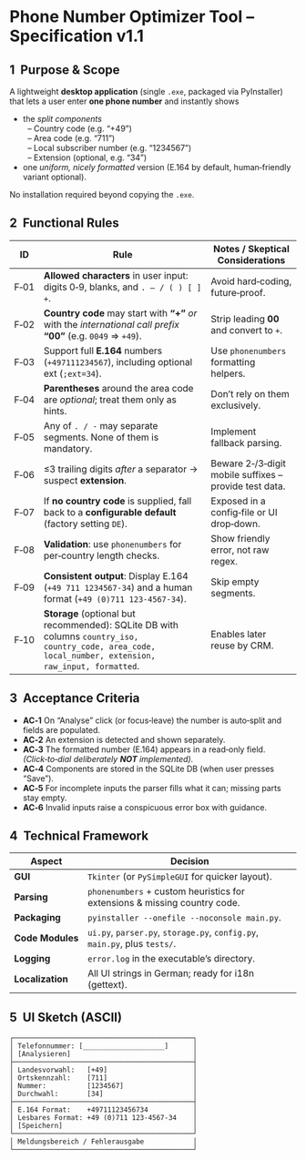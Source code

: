 Phone Number Optimizer Tool – Specification v1.1
===============================================

1  Purpose & Scope
------------------
A lightweight **desktop application** (single `.exe`, packaged via PyInstaller) that lets a user enter **one phone number** and instantly shows  
* the *split components*  
   – Country code (e.g. “+49”)  
  – Area code (e.g. “711”)  
  – Local subscriber number (e.g. “1234567”)  
  – Extension (optional, e.g. “34”)  
* one *uniform, nicely formatted* version (E.164 by default, human‑friendly variant optional).  

No installation required beyond copying the `.exe`.

2  Functional Rules
-------------------
| ID  | Rule | Notes / Skeptical Considerations |
|-----|------|----------------------------------|
| F‑01 | **Allowed characters** in user input: digits 0‑9, blanks, and `. – / ( ) [ ] +`. | Avoid hard‑coding, future‑proof. |
| F‑02 | **Country code** may start with **“+”** *or* with the *international call prefix* **“00”** (e.g. `0049` ⇒ `+49`). | Strip leading **00** and convert to `+`. |
| F‑03 | Support full **E.164** numbers (`+497111234567`), including optional ext (`;ext=34`). | Use `phonenumbers` formatting helpers. |
| F‑04 | **Parentheses** around the area code are *optional*; treat them only as hints. | Don’t rely on them exclusively. |
| F‑05 | Any of `. / -` may separate segments. None of them is mandatory. | Implement fallback parsing. |
| F‑06 | ≤3 trailing digits *after* a separator → suspect **extension**. | Beware 2‑/3‑digit mobile suffixes – provide test data. |
| F‑07 | If **no country code** is supplied, fall back to a **configurable default** (factory setting `DE`). | Exposed in a config‑file or UI drop‑down. |
| F‑08 | **Validation**: use `phonenumbers` for per‑country length checks. | Show friendly error, not raw regex. |
| F‑09 | **Consistent output**: Display E.164 (`+49 711 1234567‑34`) and a human format (`+49 (0)711 123‑4567‑34`). | Skip empty segments. |
| F‑10 | **Storage** (optional but recommended): SQLite DB with columns `country_iso, country_code, area_code, local_number, extension, raw_input, formatted`. | Enables later reuse by CRM. |

3  Acceptance Criteria
----------------------
* **AC‑1** On “Analyse” click (or focus‑leave) the number is auto‑split and fields are populated.  
* **AC‑2** An extension is detected and shown separately.  
* **AC‑3** The formatted number (E.164) appears in a read‑only field. *(Click‑to‑dial deliberately **NOT** implemented).*  
* **AC‑4** Components are stored in the SQLite DB (when user presses “Save”).  
* **AC‑5** For incomplete inputs the parser fills what it can; missing parts stay empty.  
* **AC‑6** Invalid inputs raise a conspicuous error box with guidance.  

4  Technical Framework
----------------------
| Aspect | Decision |
|--------|----------|
| **GUI** | `Tkinter` (or `PySimpleGUI` for quicker layout). |
| **Parsing** | `phonenumbers` + custom heuristics for extensions & missing country code. |
| **Packaging** | `pyinstaller --onefile --noconsole main.py`. |
| **Code Modules** | `ui.py`, `parser.py`, `storage.py`, `config.py`, `main.py`, plus `tests/`. |
| **Logging** | `error.log` in the executable’s directory. |
| **Localization** | All UI strings in German; ready for i18n (gettext). |

5  UI Sketch (ASCII)
--------------------
```
┌────────────────────────────────────────────┐
│ Telefonnummer: [____________________]      │
│ [Analysieren]                              │
├────────────────────────────────────────────┤
│ Landesvorwahl:   [+49]                     │
│ Ortskennzahl:    [711]                     │
│ Nummer:          [1234567]                 │
│ Durchwahl:       [34]                      │
├────────────────────────────────────────────┤
│ E.164 Format:    +49711123456734           │
│ Lesbares Format: +49 (0)711 123‑4567‑34    │
│ [Speichern]                                │
└────────────────────────────────────────────┘
│ Meldungsbereich / Fehlerausgabe            │
└────────────────────────────────────────────┘
```
